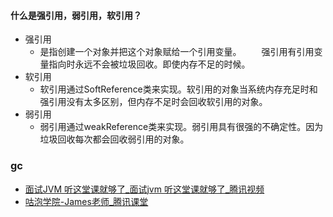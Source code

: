 





#### 什么是强引用，弱引用，软引用？

- 强引用
  - 是指创建一个对象并把这个对象赋给一个引用变量。 　　强引用有引用变量指向时永远不会被垃圾回收。即使内存不足的时候。 
- 软引用
  - 软引用通过SoftReference类来实现。软引用的对象当系统内存充足时和强引用没有太多区别，但内存不足时会回收软引用的对象。
- 弱引用
  - 弱引用通过weakReference类来实现。弱引用具有很强的不确定性。因为垃圾回收每次都会回收弱引用的对象。

### gc 







- [面试JVM 听这堂课就够了_面试jvm 听这堂课就够了_腾讯视频](https://v.qq.com/x/cover/bcmtqgpddsbj75k/g1423t1uwp5.html)
- [咕泡学院-James老师_腾讯课堂](https://ke.qq.com/teacher/2904270631)